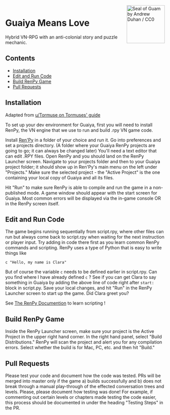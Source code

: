 <a>
    <img src="https://upload.wikimedia.org/wikipedia/commons/thumb/2/2b/Seal_of_Guam.svg/256px-Seal_of_Guam.svg.png" alt="Seal of Guam by Andrew Duhan / CC0" title="Guaiya" align="right" height="120"/>
</a>

Guaiya Means Love
======================
Hybrid VN-RPG with an anti-colonial story and puzzle mechanic. 

## Contents

- [Installation](#installation)
- [Edit and Run Code](#edit-and-run-code)
- [Build RenPy Game](#build-renpy-game)
- [Pull Requests](#pull-requests)

## Installation
Adapted from [u/Tormuse on Tormuses' guide](https://www.reddit.com/r/DDLCMods/comments/fgprfu/tormuses_guide_march_2020/) 

To set up your dev environment for Guaiya, first you will need to install RenPy, the VN engine that we use to run and build .rpy VN game code. 

Install [Ren'Py](https://www.renpy.org/latest.html) in a folder of your choice and run it. Go into preferences and set a projects directory. (A folder where your Guaiya RenPy projects are going to go; it can always be changed later) You'll need a text editor that can edit .RPY files. Open RenPy and you should land on the RenPy Launcher screen.  Navigate to your projects folder and then to your Guaiya project folder; it should show up in Ren'Py's main menu on the left under "Projects." Make sure the selected project - the "Active Project" is the one containing your local copy of Guaiya and all its files.

Hit "Run" to make sure RenPy is able to compile and run the game in a non-published mode. A game window should appear with the start screen for Guaiya. Most common errors will be displayed via the in-game console OR in the RenPy screen itself.

## Edit and Run Code
The game begins running sequentially from script.rpy, where other files can run but always come back to script.rpy when waiting for the next instruction or player input. Try adding in code there first as you learn common RenPy commands and scripting. RenPy uses a type of Python that is easy to write things like 

```
c "Hello, my name is Clara" 
```
But of course the variable `c` needs to be defined earlier in script.rpy. Can you find where I have already defined `c` ? See if you can get Clara to say something in Guaiya by adding the above line of code right after `start:` block in script.py. Save your local changes, and hit "Run" in the RenPy Launcher screen to start up the game. Did Clara greet you? 

See [The RenPy Documention](https://www.renpy.org/doc/html/language_basics.html#) to learn scripting ! 

## Build RenPy Game

Inside the RenPy Launcher screen, make sure your project is the Active Project in the upper right hand corner. In the right hand panel, select "Build Distributions." RenPy will scan the project and alert you for any compilation errors. Select whether the build is for Mac, PC, etc. and then hit "Build." 

## Pull Requests
Please test your code and document how the code was tested. PRs will be merged into master only if the game a) builds successfully and b) does not break through a manual play-through of the effected conversation trees and levels. Please, please document how testing was done! For example, if commenting out certain levels or chapters made testing the code easier, this process should be documented in under the heading "Testing Steps" in the PR. 
